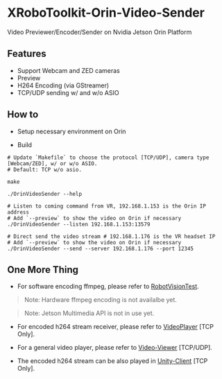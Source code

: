 # XRoboToolkit-Orin-Video-Sender
Video Previewer/Encoder/Sender on Nvidia Jetson Orin Platform

## Features

- Support Webcam and ZED cameras
- Preview
- H264 Encoding (via GStreamer)
- TCP/UDP sending w/ and w/o ASIO


## How to

- Setup necessary environment on Orin

- Build
```
# Update `Makefile` to choose the protocol [TCP/UDP], camera type [Webcam/ZED], w/ or w/o ASIO.
# Default: TCP w/o asio.

make

./OrinVideoSender --help

# Listen to coming command from VR, 192.168.1.153 is the Orin IP address
# Add `--preview` to show the video on Orin if necessary 
./OrinVideoSender --listen 192.168.1.153:13579

# Direct send the video stream # 192.168.1.176 is the VR headset IP
# Add `--preview` to show the video on Orin if necessary 
./OrinVideoSender --send --server 192.168.1.176 --port 12345
```

## One More Thing 

- For software encoding ffmpeg, please refer to [RobotVisionTest](https://github.com/XR-Robotics/RobotVision-PC/tree/main/VideoTransferPC/RobotVisionTest).

> Note: Hardware ffmpeg encoding is not availalbe yet.

> Note: Jetson Multimedia API is not in use yet.

- For encoded h264 stream receiver, please refer to [VideoPlayer](https://github.com/XR-Robotics/RobotVision-PC/tree/main/VideoTransferPC/VideoPlayer) [TCP Only].

- For a general video player, please refer to [Video-Viewer](https://github.com/XR-Robotics/XRoboToolkit-Native-Video-Viewer) [TCP/UDP].

- The encoded h264 stream can be also played in [Unity-Client](https://github.com/XR-Robotics/XRoboToolkit-Unity-Client) [TCP Only].
